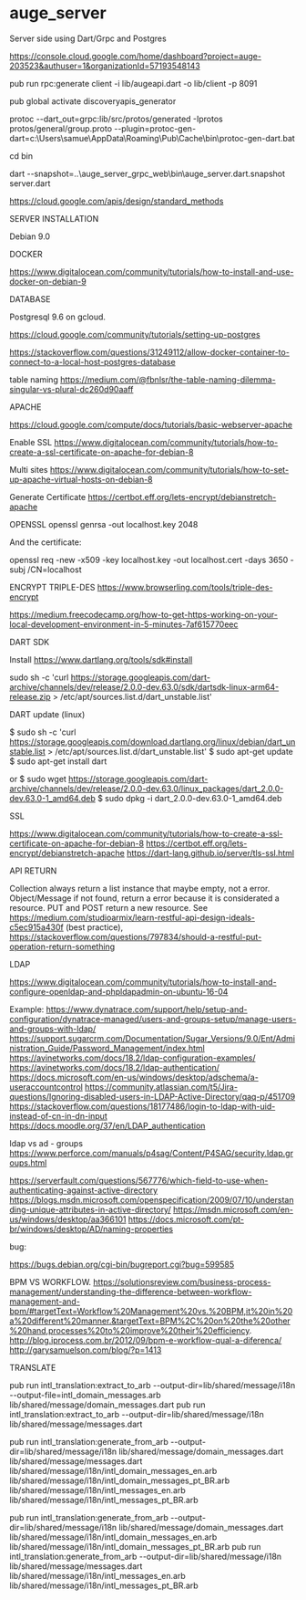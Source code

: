 # auge_server

Server side using Dart/Grpc and Postgres

https://console.cloud.google.com/home/dashboard?project=auge-203523&authuser=1&organizationId=57193548143

pub run rpc:generate client -i lib/augeapi.dart -o lib/client -p 8091

pub global activate discoveryapis_generator

protoc --dart_out=grpc:lib/src/protos/generated -Iprotos protos/general/group.proto --plugin=protoc-gen-dart=c:\Users\samue\AppData\Roaming\Pub\Cache\bin\protoc-gen-dart.bat

cd bin

dart --snapshot=..\auge_server_grpc_web\bin\auge_server.dart.snapshot server.dart

https://cloud.google.com/apis/design/standard_methods

SERVER INSTALLATION

Debian 9.0

DOCKER

https://www.digitalocean.com/community/tutorials/how-to-install-and-use-docker-on-debian-9


DATABASE

Postgresql 9.6 on gcloud.

https://cloud.google.com/community/tutorials/setting-up-postgres


https://stackoverflow.com/questions/31249112/allow-docker-container-to-connect-to-a-local-host-postgres-database

table naming
https://medium.com/@fbnlsr/the-table-naming-dilemma-singular-vs-plural-dc260d90aaff


APACHE

https://cloud.google.com/compute/docs/tutorials/basic-webserver-apache

Enable SSL
https://www.digitalocean.com/community/tutorials/how-to-create-a-ssl-certificate-on-apache-for-debian-8

Multi sites
https://www.digitalocean.com/community/tutorials/how-to-set-up-apache-virtual-hosts-on-debian-8

Generate Certificate
https://certbot.eff.org/lets-encrypt/debianstretch-apache


OPENSSL
openssl genrsa -out localhost.key 2048

And the certificate:

openssl req -new -x509 -key localhost.key -out localhost.cert -days 3650 -subj /CN=localhost


ENCRYPT TRIPLE-DES
https://www.browserling.com/tools/triple-des-encrypt

https://medium.freecodecamp.org/how-to-get-https-working-on-your-local-development-environment-in-5-minutes-7af615770eec

DART SDK

Install
https://www.dartlang.org/tools/sdk#install

sudo sh -c 'curl https://storage.googleapis.com/dart-archive/channels/dev/release/2.0.0-dev.63.0/sdk/dartsdk-linux-arm64-release.zip > /etc/apt/sources.list.d/dart_unstable.list'

DART update (linux)

$ sudo sh -c 'curl https://storage.googleapis.com/download.dartlang.org/linux/debian/dart_unstable.list > /etc/apt/sources.list.d/dart_unstable.list'
$ sudo apt-get update
$ sudo apt-get install dart

or
$ sudo wget https://storage.googleapis.com/dart-archive/channels/dev/release/2.0.0-dev.63.0/linux_packages/dart_2.0.0-dev.63.0-1_amd64.deb
$ sudo dpkg -i dart_2.0.0-dev.63.0-1_amd64.deb

SSL

https://www.digitalocean.com/community/tutorials/how-to-create-a-ssl-certificate-on-apache-for-debian-8
https://certbot.eff.org/lets-encrypt/debianstretch-apache
https://dart-lang.github.io/server/tls-ssl.html

API RETURN

Collection always return a list instance that maybe empty, not a error.
Object/Message if not found, return a error because it is considerated a resource.
PUT and POST return a new resource. See https://medium.com/studioarmix/learn-restful-api-design-ideals-c5ec915a430f (best practice), https://stackoverflow.com/questions/797834/should-a-restful-put-operation-return-something

LDAP

https://www.digitalocean.com/community/tutorials/how-to-install-and-configure-openldap-and-phpldapadmin-on-ubuntu-16-04

Example:
https://www.dynatrace.com/support/help/setup-and-configuration/dynatrace-managed/users-and-groups-setup/manage-users-and-groups-with-ldap/
https://support.sugarcrm.com/Documentation/Sugar_Versions/9.0/Ent/Administration_Guide/Password_Management/index.html
https://avinetworks.com/docs/18.2/ldap-configuration-examples/
https://avinetworks.com/docs/18.2/ldap-authentication/
https://docs.microsoft.com/en-us/windows/desktop/adschema/a-useraccountcontrol
https://community.atlassian.com/t5/Jira-questions/Ignoring-disabled-users-in-LDAP-Active-Directory/qaq-p/451709
https://stackoverflow.com/questions/18177486/login-to-ldap-with-uid-instead-of-cn-in-dn-input
https://docs.moodle.org/37/en/LDAP_authentication

ldap vs ad - groups
https://www.perforce.com/manuals/p4sag/Content/P4SAG/security.ldap.groups.html

https://serverfault.com/questions/567776/which-field-to-use-when-authenticating-against-active-directory
https://blogs.msdn.microsoft.com/openspecification/2009/07/10/understanding-unique-attributes-in-active-directory/
https://msdn.microsoft.com/en-us/windows/desktop/aa366101
https://docs.microsoft.com/pt-br/windows/desktop/AD/naming-properties

bug:

https://bugs.debian.org/cgi-bin/bugreport.cgi?bug=599585


BPM VS WORKFLOW.
https://solutionsreview.com/business-process-management/understanding-the-difference-between-workflow-management-and-bpm/#targetText=Workflow%20Management%20vs.%20BPM,it%20in%20a%20different%20manner.&targetText=BPM%2C%20on%20the%20other%20hand,processes%20to%20improve%20their%20efficiency.
http://blog.iprocess.com.br/2012/09/bpm-e-workflow-qual-a-diferenca/
http://garysamuelson.com/blog/?p=1413


TRANSLATE

pub run intl_translation:extract_to_arb --output-dir=lib/shared/message/i18n --output-file=intl_domain_messages.arb lib/shared/message/domain_messages.dart
pub run intl_translation:extract_to_arb --output-dir=lib/shared/message/i18n lib/shared/message/messages.dart

pub run intl_translation:generate_from_arb --output-dir=lib/shared/message/i18n lib/shared/message/domain_messages.dart lib/shared/message/messages.dart lib/shared/message/i18n/intl_domain_messages_en.arb lib/shared/message/i18n/intl_domain_messages_pt_BR.arb  lib/shared/message/i18n/intl_messages_en.arb lib/shared/message/i18n/intl_messages_pt_BR.arb


pub run intl_translation:generate_from_arb --output-dir=lib/shared/message/i18n lib/shared/message/domain_messages.dart lib/shared/message/i18n/intl_domain_messages_en.arb lib/shared/message/i18n/intl_domain_messages_pt_BR.arb
pub run intl_translation:generate_from_arb --output-dir=lib/shared/message/i18n lib/shared/message/messages.dart lib/shared/message/i18n/intl_messages_en.arb lib/shared/message/i18n/intl_messages_pt_BR.arb
